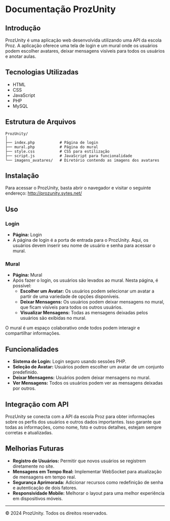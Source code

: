 # Documentação ProzUnity

## Introdução
ProzUnity é uma aplicação web desenvolvida utilizando uma API da escola Proz. A aplicação oferece uma tela de login e um mural onde os usuários podem escolher avatares, deixar mensagens visíveis para todos os usuários e anotar aulas.

## Tecnologias Utilizadas
- HTML
- CSS
- JavaScript
- PHP
- MySQL

## Estrutura de Arquivos
    ProzUnity/
    │
    ├── index.php           # Página de login
    ├── mural.php           # Página do mural
    ├── style.css           # CSS para estilização
    ├── script.js           # JavaScript para funcionalidade
    └── imagens_avatares/   # Diretório contendo as imagens dos avatares

## Instalação
Para acessar o ProzUnity, basta abrir o navegador e visitar o seguinte endereço:
http://prozunity.sytes.net/
## Uso
### Login
- **Página:** Login
- A página de login é a porta de entrada para o ProzUnity. Aqui, os usuários devem inserir seu nome de usuário e senha para acessar o mural.

### Mural
- **Página:** Mural
- Após fazer o login, os usuários são levados ao mural. Nesta página, é possível:
  - **Escolher um Avatar:** Os usuários podem selecionar um avatar a partir de uma variedade de opções disponíveis.
  - **Deixar Mensagens:** Os usuários podem deixar mensagens no mural, que ficam visíveis para todos os outros usuários.
  - **Visualizar Mensagens:** Todas as mensagens deixadas pelos usuários são exibidas no mural.

O mural é um espaço colaborativo onde todos podem interagir e compartilhar informações.

## Funcionalidades
- **Sistema de Login:** Login seguro usando sessões PHP.
- **Seleção de Avatar:** Usuários podem escolher um avatar de um conjunto predefinido.
- **Deixar Mensagens:** Usuários podem deixar mensagens no mural.
- **Ver Mensagens:** Todos os usuários podem ver as mensagens deixadas por outros.

## Integração com API
ProzUnity se conecta com a API da escola Proz para obter informações sobre os perfis dos usuários e outros dados importantes. Isso garante que todas as informações, como nome, foto e outros detalhes, estejam sempre corretas e atualizadas.

## Melhorias Futuras
- **Registro de Usuários:** Permitir que novos usuários se registrem diretamente no site.
- **Mensagens em Tempo Real:** Implementar WebSocket para atualização de mensagens em tempo real.
- **Segurança Aprimorada:** Adicionar recursos como redefinição de senha e autenticação de dois fatores.
- **Responsividade Mobile:** Melhorar o layout para uma melhor experiência em dispositivos móveis.

---

&copy; 2024 ProzUnity. Todos os direitos reservados.

